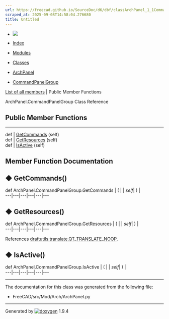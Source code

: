 ```yaml
---
url: https://freecad.github.io/SourceDoc/d6/dbf/classArchPanel_1_1CommandPanelGroup.html
scraped_at: 2025-09-08T14:58:04.276680
title: Untitled
---
```


  * [ ![](https://www.freecad.org/svg/logo-freecad.svg) ](https://freecadweb.org "FreeCAD")
  * [Index](../../index.html "Index")
  * [Modules](../../modules.html "Modules list")
  * [Classes](../../annotated.html "Annotated list")

  * [ArchPanel](../../df/d76/namespaceArchPanel.html)
  * [CommandPanelGroup](../../d6/dbf/classArchPanel_1_1CommandPanelGroup.html)

[List of all members](../../d8/d6b/classArchPanel_1_1CommandPanelGroup-members.html) | Public Member Functions

ArchPanel.CommandPanelGroup Class Reference

##  Public Member Functions  
  
---  
def | [GetCommands](../../d6/dbf/classArchPanel_1_1CommandPanelGroup.html#a8a32fc43ce5a71dcc26ac2d444e57676) (self)  
def | [GetResources](../../d6/dbf/classArchPanel_1_1CommandPanelGroup.html#a187a13e71c7c128d3c89c0cbc0acb39f) (self)  
def | [IsActive](../../d6/dbf/classArchPanel_1_1CommandPanelGroup.html#ad40856064b741c853e5d657d7610dc4e) (self)  
  
## Member Function Documentation

## ◆ GetCommands()

def ArchPanel.CommandPanelGroup.GetCommands  | ( |  | _self_| ) |   
---|---|---|---|---|---  
  
## ◆ GetResources()

def ArchPanel.CommandPanelGroup.GetResources  | ( |  | _self_| ) |   
---|---|---|---|---|---  
  
References
[draftutils.translate.QT_TRANSLATE_NOOP](../../de/d75/group__draftutils.html#ga9e6796e4394a4a163501246d7390f3c4).

## ◆ IsActive()

def ArchPanel.CommandPanelGroup.IsActive  | ( |  | _self_| ) |   
---|---|---|---|---|---  
  
* * *

The documentation for this class was generated from the following file:

  * FreeCAD/src/Mod/Arch/ArchPanel.py

* * *

Generated by
[![doxygen](../../doxygen.svg)](https://www.doxygen.org/index.html) 1.9.4

